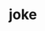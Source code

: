 ---
category: 4-letters
denotation: null
name: joke
reference_link: https://www.etymonline.com/word/joke
root_language: null
root_name: null
title: joke
type: free
word_sums:
- respelling: joke
  sum: 'Joke + '
---